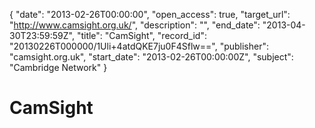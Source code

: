 {
  "date": "2013-02-26T00:00:00", 
  "open_access": true, 
  "target_url": "http://www.camsight.org.uk/", 
  "description": "", 
  "end_date": "2013-04-30T23:59:59Z", 
  "title": "CamSight", 
  "record_id": "20130226T000000/1Uli+4atdQKE7ju0F4Sflw==", 
  "publisher": "camsight.org.uk", 
  "start_date": "2013-02-26T00:00:00Z", 
  "subject": "Cambridge Network"
}

# CamSight

